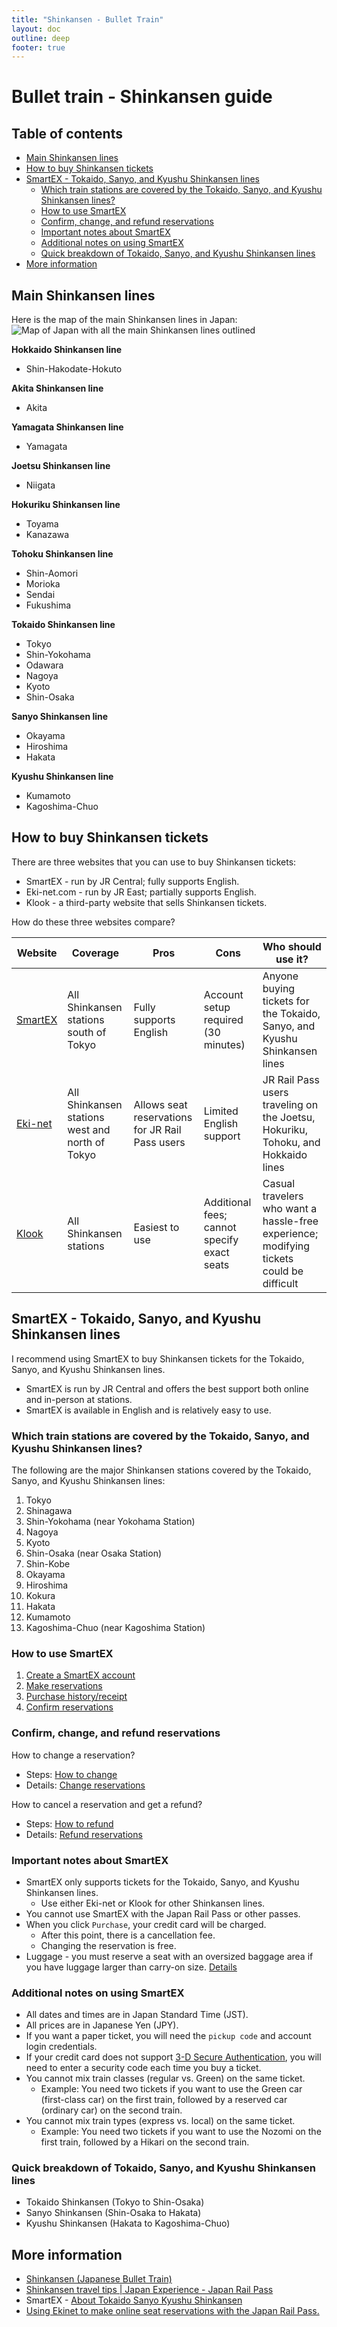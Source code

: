 ```yaml
---
title: "Shinkansen - Bullet Train"
layout: doc
outline: deep
footer: true
---
```


# Bullet train - Shinkansen guide


## Table of contents <!-- omit in toc -->

* [Main Shinkansen lines](#main-shinkansen-lines)
* [How to buy Shinkansen tickets](#how-to-buy-shinkansen-tickets)
* [SmartEX - Tokaido, Sanyo, and Kyushu Shinkansen lines](#smartex---tokaido-sanyo-and-kyushu-shinkansen-lines)
  * [Which train stations are covered by the Tokaido, Sanyo, and Kyushu Shinkansen lines?](#which-train-stations-are-covered-by-the-tokaido-sanyo-and-kyushu-shinkansen-lines)
  * [How to use SmartEX](#how-to-use-smartex)
  * [Confirm, change, and refund reservations](#confirm-change-and-refund-reservations)
  * [Important notes about SmartEX](#important-notes-about-smartex)
  * [Additional notes on using SmartEX](#additional-notes-on-using-smartex)
  * [Quick breakdown of Tokaido, Sanyo, and Kyushu Shinkansen lines](#quick-breakdown-of-tokaido-sanyo-and-kyushu-shinkansen-lines)
* [More information](#more-information)


## Main Shinkansen lines

Here is the map of the main Shinkansen lines in Japan:
![Map of Japan with all the main Shinkansen lines outlined](../../img/shinkansen-map.png)

**Hokkaido Shinkansen line**
* Shin-Hakodate-Hokuto

**Akita Shinkansen line**
* Akita

**Yamagata Shinkansen line**
* Yamagata

**Joetsu Shinkansen line**
* Niigata

**Hokuriku Shinkansen line**
* Toyama
* Kanazawa

**Tohoku Shinkansen line**
* Shin-Aomori
* Morioka
* Sendai
* Fukushima

**Tokaido Shinkansen line**
* Tokyo
* Shin-Yokohama
* Odawara
* Nagoya
* Kyoto
* Shin-Osaka

**Sanyo Shinkansen line**
* Okayama
* Hiroshima
* Hakata

**Kyushu Shinkansen line**
* Kumamoto
* Kagoshima-Chuo


## How to buy Shinkansen tickets

There are three websites that you can use to buy Shinkansen tickets:
* SmartEX - run by JR Central; fully supports English.
* Eki-net.com - run by JR East; partially supports English.
* Klook - a third-party website that sells Shinkansen tickets.

How do these three websites compare?

| Website                                                                  | Coverage                                       | Pros                                   | Cons                                                    | Who should use it?                                                                          |
| ------------------------------------------------------------------------ | ---------------------------------------------- | -------------------------------------- | ------------------------------------------------------- | ------------------------------------------------------------------------------------------ |
| [SmartEX](https://shinkansen2.jr-central.co.jp/RSV_P/smart_en_index.htm) | All Shinkansen stations south of Tokyo         | Fully supports English                 | Account setup required (30 minutes)                     | Anyone buying tickets for the Tokaido, Sanyo, and Kyushu Shinkansen lines                   |
| [Eki-net](https://www.eki-net.com/en/jreast-train-reservation/Top/Index) | All Shinkansen stations west and north of Tokyo | Allows seat reservations for JR Rail Pass users | Limited English support                         | JR Rail Pass users traveling on the Joetsu, Hokuriku, Tohoku, and Hokkaido lines            |
| [Klook](https://www.klook.com/japan-rail/shinkansen/)                    | All Shinkansen stations                         | Easiest to use                        | Additional fees; cannot specify exact seats | Casual travelers who want a hassle-free experience; modifying tickets could be difficult |


## SmartEX - Tokaido, Sanyo, and Kyushu Shinkansen lines

I recommend using SmartEX to buy Shinkansen tickets for the Tokaido, Sanyo, and Kyushu Shinkansen lines.
* SmartEX is run by JR Central and offers the best support both online and in-person at stations.
* SmartEX is available in English and is relatively easy to use.


### Which train stations are covered by the Tokaido, Sanyo, and Kyushu Shinkansen lines?

The following are the major Shinkansen stations covered by the Tokaido, Sanyo, and Kyushu Shinkansen lines:
1. Tokyo
2. Shinagawa
3. Shin-Yokohama (near Yokohama Station)
4. Nagoya
5. Kyoto
6. Shin-Osaka (near Osaka Station)
7. Shin-Kobe
8. Okayama
9. Hiroshima
10. Kokura
11. Hakata
12. Kumamoto
13. Kagoshima-Chuo (near Kagoshima Station)


### How to use SmartEX

1. [Create a SmartEX account](https://smart-ex.jp/en/beginner/entry/sp/)
2. [Make reservations](https://smart-ex.jp/en/reservation/reserve_smart/sp/)
3. [Purchase history/receipt](https://smart-ex.jp/en/reservation/reserve_smart/purchase_history/)
4. [Confirm reservations](https://smart-ex.jp/en/reservation/guide/referral/)


### Confirm, change, and refund reservations

How to change a reservation?
* Steps: [How to change](https://smart-ex.jp/en/reservation/guide/cancel/howto_change/)
* Details: [Change reservations](https://smart-ex.jp/en/reservation/change/)

How to cancel a reservation and get a refund?
* Steps: [How to refund](https://smart-ex.jp/en/reservation/guide/cancel/howto_change/)
* Details: [Refund reservations](https://smart-ex.jp/en/reservation/guide/cancel/)


### Important notes about SmartEX

* SmartEX only supports tickets for the Tokaido, Sanyo, and Kyushu Shinkansen lines.
  * Use either Eki-net or Klook for other Shinkansen lines.
* You cannot use SmartEX with the Japan Rail Pass or other passes.
* When you click `Purchase`, your credit card will be charged.
  * After this point, there is a cancellation fee.
  * Changing the reservation is free.
* Luggage - you must reserve a seat with an oversized baggage area if you have luggage larger than carry-on size. [Details](https://smart-ex.jp/en/entraining/oversized-baggage/)


### Additional notes on using SmartEX

* All dates and times are in Japan Standard Time (JST).
* All prices are in Japanese Yen (JPY).
* If you want a paper ticket, you will need the `pickup code` and account login credentials.
* If your credit card does not support [3-D Secure Authentication](https://smart-ex.jp/en/reservation/reserve_smart/3dsecure/), you will need to enter a security code each time you buy a ticket.
* You cannot mix train classes (regular vs. Green) on the same ticket.
  * Example: You need two tickets if you want to use the Green car (first-class car) on the first train, followed by a reserved car (ordinary car) on the second train.
* You cannot mix train types (express vs. local) on the same ticket.
  * Example: You need two tickets if you want to use the Nozomi on the first train, followed by a Hikari on the second train.


### Quick breakdown of Tokaido, Sanyo, and Kyushu Shinkansen lines

* Tokaido Shinkansen (Tokyo to Shin-Osaka)
* Sanyo Shinkansen (Shin-Osaka to Hakata)
* Kyushu Shinkansen (Hakata to Kagoshima-Chuo)


## More information

* [Shinkansen (Japanese Bullet Train)](https://www.japan-guide.com/e/e2018.html#ticket)
* [Shinkansen travel tips | Japan Experience - Japan Rail Pass](https://www.japan-experience.com/plan-your-trip/travel-by-train/shinkansen)
* SmartEX - [About Tokaido Sanyo Kyushu Shinkansen](https://smart-ex.jp/en/reservation/equipment/)
* [Using Ekinet to make online seat reservations with the Japan Rail Pass.](https://www.jrpass.com/blog/using-ekinet-to-make-online-seat-reservations-with-the-japan-rail-pass)
